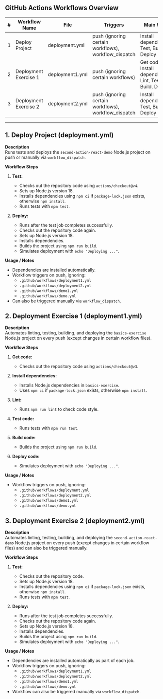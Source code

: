 ## GitHub Actions Workflows Overview

| # | Workflow Name | File | Triggers | Main Steps |
|---|---------------|------|----------|------------|
| 1 | Deploy Project | deployment.yml | push (ignoring certain workflows), workflow_dispatch | Install dependencies, Test, Build, Deploy |
| 2 | Deployment Exercise 1 | deployment1.yml | push (ignoring certain workflows) | Get code, Install dependencies, Lint, Test, Build, Deploy |
| 3 | Deployment Exercise 2 | deployment2.yml | push (ignoring certain workflows), workflow_dispatch | Install dependencies, Test, Build, Deploy |
---

## 1. Deploy Project (deployment.yml)

**Description**  
Runs tests and deploys the `second-action-react-demo` Node.js project on push or manually via `workflow_dispatch`.

**Workflow Steps**

1. **Test:**  
   - Checks out the repository code using `actions/checkout@v4`.  
   - Sets up Node.js version 18.  
   - Installs dependencies using `npm ci` if `package-lock.json` exists, otherwise `npm install`.  
   - Runs tests with `npm test`.  

2. **Deploy:**  
   - Runs after the test job completes successfully.  
   - Checks out the repository code again.  
   - Sets up Node.js version 18.  
   - Installs dependencies.  
   - Builds the project using `npm run build`.  
   - Simulates deployment with `echo "Deploying ..."`.

**Usage / Notes**

- Dependencies are installed automatically.  
- Workflow triggers on push, ignoring:
  - `.github/workflows/deployment1.yml`
  - `.github/workflows/deployment2.yml`
  - `.github/workflows/demo1.yml`
  - `.github/workflows/demo.yml`
- Can also be triggered manually via `workflow_dispatch`.


## 2. Deployment Exercise 1 (deployment1.yml)

**Description**  
Automates linting, testing, building, and deploying the `basics-exercise` Node.js project on every push (except changes in certain workflow files).

**Workflow Steps**

1. **Get code:**  
   - Checks out the repository code using `actions/checkout@v3`.

2. **Install dependencies:**  
   - Installs Node.js dependencies in `basics-exercise`.  
   - Uses `npm ci` if `package-lock.json` exists, otherwise `npm install`.

3. **Lint:**  
   - Runs `npm run lint` to check code style.

4. **Test code:**  
   - Runs tests with `npm run test`.

5. **Build code:**  
   - Builds the project using `npm run build`.

6. **Deploy code:**  
   - Simulates deployment with `echo "Deploying ..."`.

**Usage / Notes**

- Workflow triggers on push, ignoring:
  - `.github/workflows/deployment.yml`
  - `.github/workflows/deployment2.yml`
  - `.github/workflows/demo1.yml`
  - `.github/workflows/demo.yml`


## 3. Deployment Exercise 2 (deployment2.yml)

**Description**  
Automates linting, testing, building, and deploying the `second-action-react-demo` Node.js project on every push (except changes in certain workflow files) and can also be triggered manually.

**Workflow Steps**

1. **Test:**  
   - Checks out the repository code.  
   - Sets up Node.js version 18.  
   - Installs dependencies using `npm ci` if `package-lock.json` exists, otherwise `npm install`.  
   - Runs tests with `npm test`.  

2. **Deploy:**  
   - Runs after the test job completes successfully.  
   - Checks out the repository code again.  
   - Sets up Node.js version 18.  
   - Installs dependencies.  
   - Builds the project using `npm run build`.  
   - Simulates deployment with `echo "Deploying ..."`.

**Usage / Notes**

- Dependencies are installed automatically as part of each job.  
- Workflow triggers on push, ignoring:
  - `.github/workflows/deployment1.yml`
  - `.github/workflows/deployment2.yml`
  - `.github/workflows/demo1.yml`
  - `.github/workflows/demo.yml`
- Workflow can also be triggered manually via `workflow_dispatch`.
